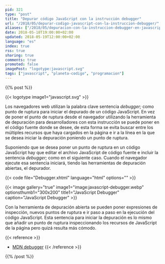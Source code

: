 ```yaml
---
pid: 321
type: "post"
title: "Depurar código JavaScript con la instrucción debugger"
url: "/2018/05/depurar-codigo-javascript-con-la-instruccion-debugger/"
aliases: ["/2018/05/depuracion-con-la-instruccion-debugger-en-javascript/"]
date: 2018-05-18T19:00:00+02:00
updated: 2018-05-19T12:00:00+02:00
language: "es"
index: true
rss: true
sharing: true
comments: true
promoted: false
imagePost: "logotype:javascript.svg"
tags: ["javascript", "planeta-codigo", "programacion"]
---
```


{{% post %}}

{{< logotype image1="javascript.svg" >}}

Los navegadores web utilizan la palabra clave sentencia _debugger;_ como punto de ruptura para iniciar el depurado de un código JavaScript. En vez de poner el punto de ruptura desde el navegador utilizando la herramienta de depuración para desarrolladores con esta instrucción se puede poner en el código fuente donde se desee, de esta forma se evita buscar entre los múltiples recursos que haya cargados en la página e ir a la línea en la que se desea iniciar la depuración poniendo un punto de ruptura.

Suponiendo que se desea poner un punto de ruptura en un código JavaScript hay que editar el archivo JavaScript de código fuente e incluir la sentencia _debugger;_ como en el siguiente caso. Cuando el navegador ejecute esa sentencia iniciará, tiendo las herramientas de depuración abiertas, el depurador.

{{< code file="Debugger.xhtml" language="html" options="" >}}

{{< image
    gallery="true"
    image1="image:javascript-debugger.webp" optionsthumb1="300x200" title1="JavaScript Debugger"
    caption="JavaScript Debugger" >}}

Con la herramienta de depuración abierta se pueden poner expresiones de inspección, nuevos puntos de ruptura e ir paso a paso en la ejecución del código JavaScript. Esta sentencia para iniciar la depuración es lo mismo que añadir un punto de ruptura inspeccionando los recursos de JavaScript de la página pero quizá resulta más cómodo.

{{< reference >}}
* [MDN debugger](https://developer.mozilla.org/en-US/docs/Web/JavaScript/Reference/Statements/debugger)
{{< /reference >}}

{{% /post %}}
